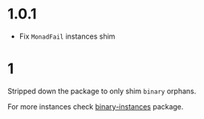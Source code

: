 # 1.0.1

- Fix `MonadFail` instances shim

# 1

Stripped down the package to only shim `binary` orphans.

For more instances check [binary-instances](https://hackage.haskell.org/package/binary-instances) package.
